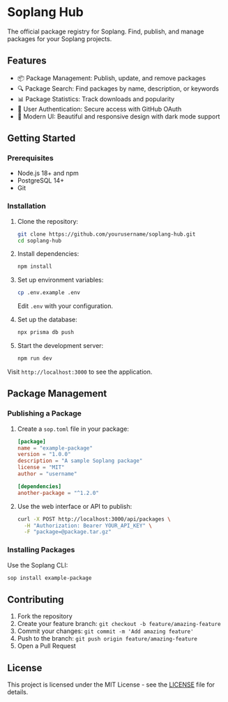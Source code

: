 # Soplang Hub

The official package registry for Soplang. Find, publish, and manage packages for your Soplang projects.

## Features

- 📦 Package Management: Publish, update, and remove packages
- 🔍 Package Search: Find packages by name, description, or keywords
- 📊 Package Statistics: Track downloads and popularity
- 🔐 User Authentication: Secure access with GitHub OAuth
- 🎨 Modern UI: Beautiful and responsive design with dark mode support

## Getting Started

### Prerequisites

- Node.js 18+ and npm
- PostgreSQL 14+
- Git

### Installation

1. Clone the repository:
   ```bash
   git clone https://github.com/yourusername/soplang-hub.git
   cd soplang-hub
   ```

2. Install dependencies:
   ```bash
   npm install
   ```

3. Set up environment variables:
   ```bash
   cp .env.example .env
   ```
   Edit `.env` with your configuration.

4. Set up the database:
   ```bash
   npx prisma db push
   ```

5. Start the development server:
   ```bash
   npm run dev
   ```

Visit `http://localhost:3000` to see the application.

## Package Management

### Publishing a Package

1. Create a `sop.toml` file in your package:
   ```toml
   [package]
   name = "example-package"
   version = "1.0.0"
   description = "A sample Soplang package"
   license = "MIT"
   author = "username"

   [dependencies]
   another-package = "^1.2.0"
   ```

2. Use the web interface or API to publish:
   ```bash
   curl -X POST http://localhost:3000/api/packages \
     -H "Authorization: Bearer YOUR_API_KEY" \
     -F "package=@package.tar.gz"
   ```

### Installing Packages

Use the Soplang CLI:
```bash
sop install example-package
```

## Contributing

1. Fork the repository
2. Create your feature branch: `git checkout -b feature/amazing-feature`
3. Commit your changes: `git commit -m 'Add amazing feature'`
4. Push to the branch: `git push origin feature/amazing-feature`
5. Open a Pull Request

## License

This project is licensed under the MIT License - see the [LICENSE](LICENSE) file for details. 